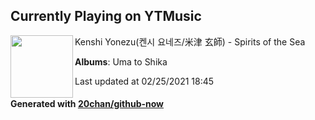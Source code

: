 ## Currently Playing on YTMusic

[<img align="left" width="100" src="https://lh3.googleusercontent.com/rA1T0sDDRjlNyxQMgbyA718Gy8QpXwn3qJQCvtMWgBjOG31tjCVNwh9DonumH-0Qzg72XJDZPh5YRzoB">](https://music.youtube.com/watch?v=S7L8sTDoyNI)

Kenshi Yonezu(켄시 요네즈/米津 玄師) - Spirits of the Sea

**Albums**: Uma to Shika

Last updated at 02/25/2021 18:45

#### Generated with [20chan/github-now](https://github.com/20chan/github-now)


<!--
**20chan/20chan** is a ✨ _special_ ✨ repository because its `README.md` (this file) appears on your GitHub profile.

Here are some ideas to get you started:

- 🔭 I’m currently working on ...
- 🌱 I’m currently learning ...
- 👯 I’m looking to collaborate on ...
- 🤔 I’m looking for help with ...
- 💬 Ask me about ...
- 📫 How to reach me: ...
- 😄 Pronouns: ...
- ⚡ Fun fact: ...
-->
